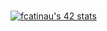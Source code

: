###
[![fcatinau's 42 stats](https://badge42.herokuapp.com/api/stats/fcatinau?privacyEmail=true)](https://github.com/Balgor18)
